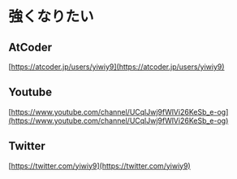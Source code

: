 # 強くなりたい

## AtCoder

[https://atcoder.jp/users/yiwiy9](https://atcoder.jp/users/yiwiy9)

## Youtube

[https://www.youtube.com/channel/UCqlJwj9fWlVi26KeSb_e-og](https://www.youtube.com/channel/UCqlJwj9fWlVi26KeSb_e-og)

## Twitter

[https://twitter.com/yiwiy9](https://twitter.com/yiwiy9)

